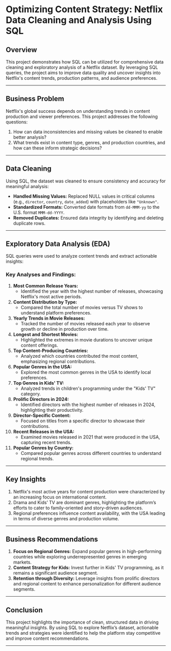 # Optimizing Content Strategy: Netflix Data Cleaning and Analysis Using SQL

## Overview  
This project demonstrates how SQL can be utilized for comprehensive data cleaning and exploratory analysis of a Netflix dataset. By leveraging SQL queries, the project aims to improve data quality and uncover insights into Netflix's content trends, production patterns, and audience preferences.  

---

## Business Problem  
Netflix's global success depends on understanding trends in content production and viewer preferences. This project addresses the following questions:  
1. How can data inconsistencies and missing values be cleaned to enable better analysis?  
2. What trends exist in content type, genres, and production countries, and how can these inform strategic decisions?  

---

## Data Cleaning  
Using SQL, the dataset was cleaned to ensure consistency and accuracy for meaningful analysis:  
- **Handled Missing Values:** Replaced NULL values in critical columns (e.g., `director`, `country`, `date_added`) with placeholders like `"Unknown"`.  
- **Standardized Formats:** Converted date formats from `dd-MMM-yy` to the U.S. format `MMM-dd-YYYY`.  
- **Removed Duplicates:** Ensured data integrity by identifying and deleting duplicate rows.  

---

## Exploratory Data Analysis (EDA)  
SQL queries were used to analyze content trends and extract actionable insights:  

### Key Analyses and Findings:  
1. **Most Common Release Years:**  
   - Identified the year with the highest number of releases, showcasing Netflix's most active periods.  
2. **Content Distribution by Type:**  
   - Compared the total number of movies versus TV shows to understand platform preferences.  
3. **Yearly Trends in Movie Releases:**  
   - Tracked the number of movies released each year to observe growth or decline in production over time.  
4. **Longest and Shortest Movies:**  
   - Highlighted the extremes in movie durations to uncover unique content offerings.  
5. **Top Content-Producing Countries:**  
   - Analyzed which countries contributed the most content, emphasizing regional contributions.  
6. **Popular Genres in the USA:**  
   - Explored the most common genres in the USA to identify local preferences.  
7. **Top Genres in Kids' TV:**  
   - Analyzed trends in children's programming under the "Kids' TV" category.  
8. **Prolific Directors in 2024:**  
   - Identified directors with the highest number of releases in 2024, highlighting their productivity.  
9. **Director-Specific Content:**  
   - Focused on titles from a specific director to showcase their contributions.  
10. **Recent Releases in the USA:**  
    - Examined movies released in 2021 that were produced in the USA, capturing recent trends.  
11. **Popular Genres by Country:**  
    - Compared popular genres across different countries to understand regional trends.  

---

## Key Insights  
1. Netflix's most active years for content production were characterized by an increasing focus on international content.  
2. Drama and Kids’ TV are dominant genres, highlighting the platform’s efforts to cater to family-oriented and story-driven audiences.  
3. Regional preferences influence content availability, with the USA leading in terms of diverse genres and production volume.  

---

## Business Recommendations  
1. **Focus on Regional Genres:** Expand popular genres in high-performing countries while exploring underrepresented genres in emerging markets.  
2. **Content Strategy for Kids:** Invest further in Kids' TV programming, as it remains a significant audience segment.  
3. **Retention through Diversity:** Leverage insights from prolific directors and regional content to enhance personalization for different audience segments.  

---


## Conclusion  
This project highlights the importance of clean, structured data in driving meaningful insights. By using SQL to explore Netflix’s dataset, actionable trends and strategies were identified to help the platform stay competitive and improve content recommendations.

---
